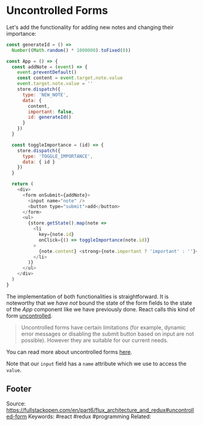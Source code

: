 # Uncontrolled Forms
Let's add the functionality for adding new notes and changing their importance:

```js
const generateId = () =>
  Number((Math.random() * 1000000).toFixed(0))

const App = () => {
  const addNote = (event) => {
    event.preventDefault()
    const content = event.target.note.value
    event.target.note.value = ''
    store.dispatch({
      type: 'NEW_NOTE',
      data: {
        content,
        important: false,
        id: generateId()
      }
    })
  }

  const toggleImportance = (id) => {
    store.dispatch({
      type: 'TOGGLE_IMPORTANCE',
      data: { id }
    })
  }

  return (
    <div>
      <form onSubmit={addNote}>
        <input name="note" /> 
        <button type="submit">add</button>
      </form>
      <ul>
        {store.getState().map(note =>
          <li
            key={note.id} 
            onClick={() => toggleImportance(note.id)}
          >
            {note.content} <strong>{note.important ? 'important' : ''}</strong>
          </li>
        )}
      </ul>
    </div>
  )
}
```

The implementation of both functionalities is straightforward. It is noteworthy that we _have not_ bound the state of the form fields to the state of the _App_ component like we have previously done. React calls this kind of form [uncontrolled](https://reactjs.org/docs/uncontrolled-components.html).

> Uncontrolled forms have certain limitations (for example, dynamic error messages or disabling the submit button based on input are not possible). However they are suitable for our current needs.

You can read more about uncontrolled forms [here](https://goshakkk.name/controlled-vs-uncontrolled-inputs-react/).

Note that our `input` field has a `name` attribute which we use to access the `value`.

Footer
---
Source: https://fullstackopen.com/en/part6/flux_architecture_and_redux#uncontrolled-form
Keywords: #react #redux #programming 
Related: